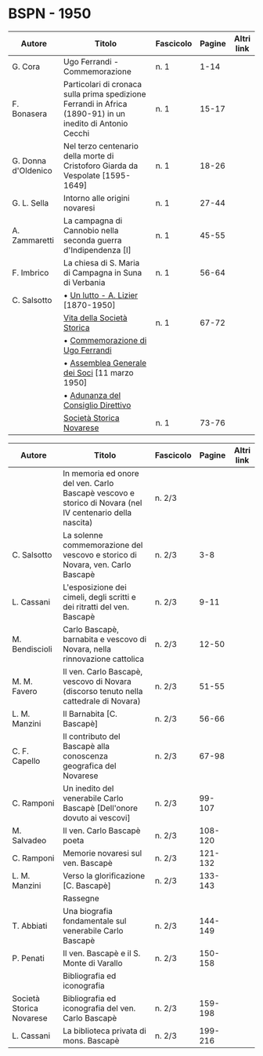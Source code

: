 # BSPN - 1950

| Autore              | Titolo                                                                                                     | Fascicolo | Pagine | Altri link |
|---------------------|------------------------------------------------------------------------------------------------------------|-----------|--------|------------|
| G. Cora             | Ugo Ferrandi - Commemorazione                                                                              | n. 1      | 1-14   |            |
| F. Bonasera         | Particolari di cronaca sulla prima spedizione Ferrandi in Africa (1890-91) in un inedito di Antonio Cecchi | n. 1      | 15-17  |            |
| G. Donna d'Oldenico | Nel terzo centenario della morte di Cristoforo Giarda da Vespolate [1595-1649]                             | n. 1      | 18-26  |            |
| G. L. Sella         | Intorno alle origini novaresi                                                                              | n. 1      | 27-44  |            |
| A. Zammaretti       | La campagna di Cannobio nella seconda guerra d'Indipendenza [I]                                            | n. 1      | 45-55  |            |
| F. Imbrico          | La chiesa di S. Maria di Campagna in Suna di Verbania                                                      | n. 1      | 56-64  |            |
| C. Salsotto         | • [Un lutto - A. Lizier](http://www.ssno.it/BSPNo/bspn_vita50.html#501) [1870-1950]                        |           |        |            |
|                     | [Vita della Società Storica](http://www.ssno.it/BSPNo/bspn_vita50.html#500)                                | n. 1      | 67-72  |            |
|                     | • [Commemorazione di Ugo Ferrandi](http://www.ssno.it/BSPNo/bspn_vita50.html#502)                          |           |        |            |
|                     | • [Assemblea Generale dei Soci](http://www.ssno.it/BSPNo/bspn_vita50.html#503) [11 marzo 1950]             |           |        |            |
|                     | • [Adunanza del Consiglio Direttivo](http://www.ssno.it/BSPNo/bspn_vita50.html#504)                        |           |        |            |
|                     | [Società Storica Novarese](http://www.ssno.it/SSN/ssn_soci1950.html)                                       | n. 1      | 73-76  |            |

| Autore                   | Titolo                                                                                                   | Fascicolo | Pagine  | Altri link |
|--------------------------|----------------------------------------------------------------------------------------------------------|-----------|---------|------------|
|                          | In memoria ed onore del ven. Carlo Bascapè vescovo e storico di Novara (nel IV centenario della nascita) | n. 2/3    |         |            |
| C. Salsotto              | La solenne commemorazione del vescovo e storico di Novara, ven. Carlo Bascapè                            | n. 2/3    | 3-8     |            |
| L. Cassani               | L'esposizione dei cimeli, degli scritti e dei ritratti del ven. Bascapè                                  | n. 2/3    | 9-11    |            |
| M. Bendiscioli           | Carlo Bascapè, barnabita e vescovo di Novara, nella rinnovazione cattolica                               | n. 2/3    | 12-50   |            |
| M. M. Favero             | Il ven. Carlo Bascapè, vescovo di Novara (discorso tenuto nella cattedrale di Novara)                    | n. 2/3    | 51-55   |            |
| L. M. Manzini            | Il Barnabita [C. Bascapè]                                                                                | n. 2/3    | 56-66   |            |
| C. F. Capello            | Il contributo del Bascapè alla conoscenza geografica del Novarese                                        | n. 2/3    | 67-98   |            |
| C. Ramponi               | Un inedito del venerabile Carlo Bascapè [Dell'onore dovuto ai vescovi]                                   | n. 2/3    | 99-107  |            |
| M. Salvadeo              | Il ven. Carlo Bascapè poeta                                                                              | n. 2/3    | 108-120 |            |
| C. Ramponi               | Memorie novaresi sul ven. Bascapè                                                                        | n. 2/3    | 121-132 |            |
| L. M. Manzini            | Verso la glorificazione [C. Bascapè]                                                                     | n. 2/3    | 133-143 |            |
|                          | Rassegne                                                                                                 |           |         |            |
| T. Abbiati               | Una biografia fondamentale sul venerabile Carlo Bascapè                                                  | n. 2/3    | 144-149 |            |
| P. Penati                | Il ven. Bascapè e il S. Monte di Varallo                                                                 | n. 2/3    | 150-158 |            |
|                          | Bibliografia ed iconografia                                                                              |           |         |            |
| Società Storica Novarese | Bibliografia ed iconografia del ven. Carlo Bascapè                                                       | n. 2/3    | 159-198 |            |
| L. Cassani               | La biblioteca privata di mons. Bascapè                                                                   | n. 2/3    | 199-216 |            |
